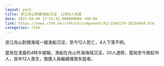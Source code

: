 ```yaml
---
layout: post
title: 浙江舟山對開漁船沉沒　12死4人失蹤
date: 2021-04-04 17:52:51.000000000 +08:00
link: https://news.rthk.hk/rthk/ch/component/k2/1584179-20210404.htm
categories: rthk
---
```


浙江舟山對開海域一艘漁船沉沒，至今12人死亡，4人下落不明。

當局在凌晨約4時半接報，漁船在舟山外海海域沉沒，20人遇險，當局至今救起16人，其中12人喪生，救援人員繼續搜救失蹤者。
